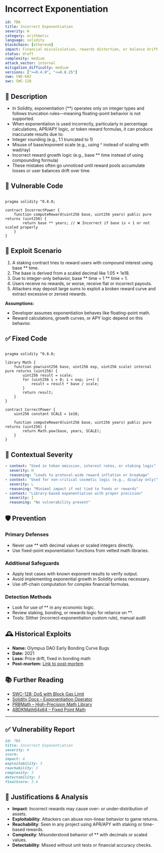 # Incorrect Exponentiation 

```YAML
id: TBA
title: Incorrect Exponentiation 
severity: H
category: arithmetic
language: solidity
blockchain: [ethereum]
impact: Financial miscalculation, rewards distortion, or balance drift
status: draft
complexity: medium
attack_vector: internal
mitigation_difficulty: medium
versions: [">=0.4.0", "<=0.8.25"]
cwe: CWE-682
swc: SWC-128
```

## 📝 Description

- In Solidity, exponentiation (**) operates only on integer types and follows truncation rules—meaning floating-point behavior is not supported. 
- When exponentiation is used incorrectly, particularly in percentage calculations, APR/APY logic, or token reward formulas, it can produce inaccurate results due to:
- Integer rounding (e.g., 1.1 truncated to 1)
- Misuse of base/exponent scale (e.g., using ^ instead of scaling with wad/ray)
- Incorrect reward growth logic (e.g., base ** time instead of using compounding formula)
- These mistakes often go unnoticed until reward pools accumulate losses or user balances drift over time.

## 🚨 Vulnerable Code

```solidity

pragma solidity ^0.8.0;

contract IncorrectPower {
    function computeReward(uint256 base, uint256 years) public pure returns (uint256) {
        return base ** years; // ❌ Incorrect if base is < 1 or not scaled properly
    }
}
```

## 🧪 Exploit Scenario

1. A staking contract tries to reward users with compound interest using base ** time.
2. The base is derived from a scaled decimal like 1.05 * 1e18.
3. Due to integer-only behavior, base ** time = 1 ** time = 1.
4. Users receive no rewards, or worse, receive flat or incorrect payouts.
5. Attackers may deposit large sums to exploit a broken reward curve and extract excessive or zeroed rewards.

**Assumptions:**

- Developer assumes exponentiation behaves like floating-point math.
- Reward calculations, growth curves, or APY logic depend on this behavior.

## ✅ Fixed Code

```solidity

pragma solidity ^0.8.0;

library Math {
    function pow(uint256 base, uint256 exp, uint256 scale) internal pure returns (uint256) {
        uint256 result = scale;
        for (uint256 i = 0; i < exp; i++) {
            result = result * base / scale;
        }
        return result;
    }
}

contract CorrectPower {
    uint256 constant SCALE = 1e18;

    function computeReward(uint256 base, uint256 years) public pure returns (uint256) {
        return Math.pow(base, years, SCALE);
    }
}
```

## 🧭 Contextual Severity

```yaml
- context: "Used in token emission, interest rates, or staking logic"
  severity: H
  reasoning: "Leads to protocol-wide reward inflation or breakage"
- context: "Used for non-critical cosmetic logic (e.g., display only)"
  severity: L
  reasoning: "Minimal impact if not tied to funds or rewards"
- context: "Library-based exponentiation with proper precision"
  severity: I
  reasoning: "No vulnerability present"
```

## 🛡️ Prevention

### Primary Defenses

- Never use ** with decimal values or scaled integers directly.
- Use fixed-point exponentiation functions from vetted math libraries.

### Additional Safeguards

- Apply test cases with known exponent results to verify output.
- Avoid implementing exponential growth in Solidity unless necessary.
- Use off-chain computation for complex financial formulas.

### Detection Methods

- Look for use of ** in any economic logic.
- Review staking, bonding, or rewards logic for reliance on **.
- Tools: Slither (incorrect-exponentiation custom rule), manual audit

## 🕰️ Historical Exploits

- **Name:** Olympus DAO Early Bonding Curve Bugs 
- **Date:** 2021 
- **Loss:** Price drift, fixed in bonding math 
- **Post-mortem:** [Link to post-mortem](https://github.com/OlympusDAO/olympus-contracts/issues) 
  

## 📚 Further Reading

- [SWC-128: DoS with Block Gas Limit](https://swcregistry.io/docs/SWC-128/) 
- [Solidity Docs – Exponentiation Operator](https://docs.soliditylang.org/en/latest/types.html#exponentiation) 
- [PRBMath – High-Precision Math Library](https://github.com/PaulRBerg/prb-math) 
- [ABDKMath64x64 – Fixed Point Math](https://github.com/abdk-consulting/abdk-libraries-solidity) 

---

## ✅ Vulnerability Report

```markdown
id: TBA
title: Incorrect Exponentiation 
severity: H
score:
impact: 4         
exploitability: 3 
reachability: 3   
complexity: 3     
detectability: 3  
finalScore: 3.4
```

## 📄 Justifications & Analysis

- **Impact**: Incorrect rewards may cause over- or under-distribution of assets.
- **Exploitability**: Attackers can abuse non-linear behavior to game returns.
- **Reachability**: Seen in any project using APR/APY with staking or time-based rewards.
- **Complexity**: Misunderstood behavior of ** with decimals or scaled values.
- **Detectability**: Missed without unit tests or financial accuracy checks.
